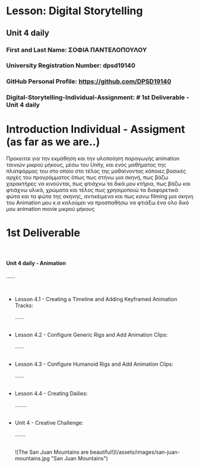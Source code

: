  # Lesson: Digital Storytelling
## Unit 4 daily

### First and Last Name: ΣΟΦΙΑ ΠΑΝΤΕΛΟΠΟΥΛΟΥ
### University Registration Number: dpsd19140
### GitHub Personal Profile: https://github.com/DPSD19140
### Digital-Storytelling-Individual-Assignment: # 1st Deliverable - Unit 4 daily

# Introduction Individual - Assigment (as far as we are..)
<p> Προκειται για την εκμάθηση και την υλοποίηση παραγωγής animation ταινιών μικρού μήκους,
μέσω του Unity, και ενός μαθήματος της πλατφόρμας του στο οποίο στο τέλος της μαθαίνοντας κάποιες βασικές αρχές του προγράμματος όπως πως στήνω μια σκηνή, πως βάζω χαρακτήρες να κινούνται, πως φτιάχνω τα δικά μου κτήρια, πως βάζω και φτιάχνω υλικά, χρώματα και τέλος πως χρησιμοποιώ τα διαφορετικά φώτα και τα φώτα της σκηνης, αντικέιμενα και πως κανω filming μια σκηνη του Animation μου κ.α καλούμαι να προσπαθήσω να φτιάξω ένα ολο δικό μου animation movie μικρού μήκους </p>


# 1st Deliverable
<br>
<h4> Unit 4 daily - Animation </h4>
<p>......</p>
<br>
<ul>
  <li> Lesson 4.1 - Creating a Timeline and Adding Keyframed Animation Tracks: </li>
 <p>......</p>
 
 <br>
 <li> Lesson 4.2 - Configure Generic Rigs and Add Animation Clips: </li>
 <p>......</p>
 
 <br>
  <li> Lesson 4.3 - Configure Humanoid Rigs and Add Animation Clips:  </li>
 <p>......</p>
 
 <br>
  <li> Lesson 4.4 - Creating Dailies:  </li>
 <p>........</p>
 
 <br>
  <li> Unit 4 - Creative Challenge:  </li>
 <p>.......</p>
  <br>
  ![The San Juan Mountains are beautiful!](/assets/images/san-juan-mountains.jpg "San Juan Mountains")
 <br>
</ul>
